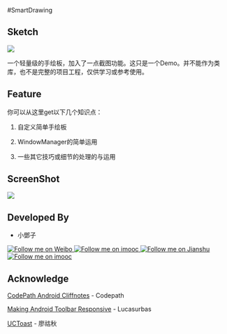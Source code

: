 #SmartDrawing

**Sketch**
-----------------

![](http://upload-images.jianshu.io/upload_images/268450-af063affb00ab45c.png?imageMogr2/auto-orient/strip%7CimageView2/2/w/1240)

一个轻量级的手绘板，加入了一点截图功能。这只是一个Demo。并不能作为类库，也不是完整的项目工程，仅供学习或参考使用。

**Feature**
-----------------

你可以从这里get以下几个知识点：

1. 自定义简单手绘板

2. WindowManager的简单运用

3. 一些其它技巧或细节的处理的与运用


**ScreenShot**
-----------------

![](http://upload-images.jianshu.io/upload_images/268450-b8ddb4f040175486.gif?imageMogr2/auto-orient/strip)

**Developed By**
-----------------

- 小鄧子

<a href="http://weibo.com/5367097592/profile?rightmod=1&wvr=6&mod=personinfo">
  <img alt="Follow me on Weibo" src="http://upload-images.jianshu.io/upload_images/268450-9901d0b9db107f35.png?imageMogr2/auto-orient/strip%7CimageView2/2/w/1240" />
</a>

<a href="http://chuantu.biz/t2/18/1446906570x1822611354.png">
  <img alt="Follow me on imooc" src="http://upload-images.jianshu.io/upload_images/268450-c8fc062b6dfcb8fc.png?imageMogr2/auto-orient/strip%7CimageView2/2/w/1240" />
</a>


<a href="http://www.jianshu.com/users/df40282480b4/latest_articles">
  <img alt="Follow me on Jianshu" src="http://upload-images.jianshu.io/upload_images/268450-04c8c16daff93ba0.png?imageMogr2/auto-orient/strip%7CimageView2/2/w/1240" />
</a>


<a href="http://www.imooc.com/myclub/myquestion/t/ques">
  <img alt="Follow me on imooc" src="http://upload-images.jianshu.io/upload_images/268450-234b17ccbddafd20.jpg?imageMogr2/auto-orient/strip%7CimageView2/2/w/1240" />
</a>


**Acknowledge**
-----------------

[CodePath Android Cliffnotes](https://guides.codepath.com/android) - Codepath

[Making Android Toolbar Responsive](https://medium.com/@lucasurbas/making-android-toolbar-responsive-2627d4e07129#.zdqpcmkbh) - Lucasurbas

[UCToast](https://github.com/liaohuqiu/android-UCToast) - 廖祜秋